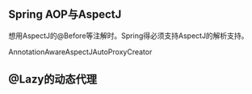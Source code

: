 ## Spring AOP与AspectJ

想用AspectJ的@Before等注解时。Spring得必须支持AspectJ的解析支持。

AnnotationAwareAspectJAutoProxyCreator





## @Lazy的动态代理